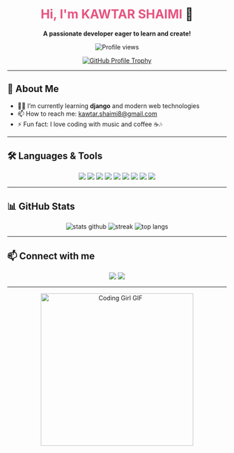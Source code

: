 <div align="center">

# <span style="color:#e75480;">Hi, I'm KAWTAR SHAIMI</span> 👋

**A passionate developer eager to learn and create!**

![Profile views](https://komarev.com/ghpvc/?username=Kawtar-Shaimi&style=flat-square&color=blue)

[![GitHub Profile Trophy](https://github-profile-trophy.vercel.app/?username=Kawtar-Shaimi&theme=gruvbox&margin-w=10&no-frame=true)](https://github.com/ryo-ma/github-profile-trophy)

</div>

---

## 🌱 About Me

- 👩‍💻 I’m currently learning **django** and modern web technologies
- 📫 How to reach me: kawtar.shaimi8@gmail.com
- ⚡ Fun fact: I love coding with music and coffee ☕🎶

---

## 🛠️ Languages & Tools

<p align="center">
  <img src="https://img.shields.io/badge/HTML5-E34F26?style=for-the-badge&logo=html5&logoColor=white"/>
  <img src="https://img.shields.io/badge/CSS3-1572B6?style=for-the-badge&logo=css3&logoColor=white"/>
  <img src="https://img.shields.io/badge/JavaScript-F7DF1E?style=for-the-badge&logo=javascript&logoColor=black"/>
  <img src="https://img.shields.io/badge/Python-3776AB?style=for-the-badge&logo=python&logoColor=white"/>
  <img src="https://img.shields.io/badge/React-20232A?style=for-the-badge&logo=react&logoColor=61DAFB"/>
  <img src="https://img.shields.io/badge/FastAPI-009688?style=for-the-badge&logo=fastapi&logoColor=white"/>
  <img src="https://img.shields.io/badge/TailwindCSS-06B6D4?style=for-the-badge&logo=tailwindcss&logoColor=white"/>
  <img src="https://img.shields.io/badge/Laravel-FF2D20?style=for-the-badge&logo=laravel&logoColor=white"/>
  <img src="https://img.shields.io/badge/PHP-777BB4?style=for-the-badge&logo=php&logoColor=white"/>
</p>

---

## 📊 GitHub Stats

<p align="center">
  <img src="https://github-readme-stats.vercel.app/api?username=Kawtar-Shaimi&show_icons=true&theme=radical" alt="stats github"/>
  <img src="https://github-readme-streak-stats.herokuapp.com/?user=Kawtar-Shaimi&theme=radical" alt="streak"/>
  <img src="https://github-readme-stats.vercel.app/api/top-langs/?username=Kawtar-Shaimi&layout=compact&theme=radical" alt="top langs"/>
</p>

---

## 📫 Connect with me

<p align="center">
  <a href="mailto:kawtar.shaimi8@gmail.com"><img src="https://img.shields.io/badge/Email-D14836?style=for-the-badge&logo=gmail&logoColor=white"/></a>
  <a href="https://www.linkedin.com/in/kawtar-shaimi/"><img src="https://img.shields.io/badge/LinkedIn-0077B5?style=for-the-badge&logo=linkedin&logoColor=white"/></a>
</p>

---

<div align="center">
  <img src="https://media.giphy.com/media/LoN5CmPj7vUde/giphy.gif" width="350" alt="Coding Girl GIF"/>
</div>
